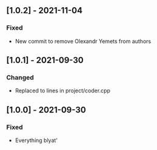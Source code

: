 ## [1.0.2] - 2021-11-04
### Fixed
- New commit to remove Olexandr Yemets from authors

## [1.0.1] - 2021-09-30
### Changed
- Replaced to lines in project/coder.cpp

## [1.0.0] - 2021-09-30
### Fixed
- Everything blyat'
